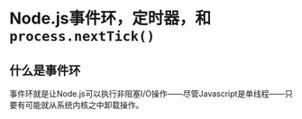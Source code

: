 # Node.js事件环，定时器，和`process.nextTick()`

## 什么是事件环

事件环就是让Node.js可以执行非阻塞I/O操作——尽管Javascript是单线程——只要有可能就从系统内核之中卸载操作。